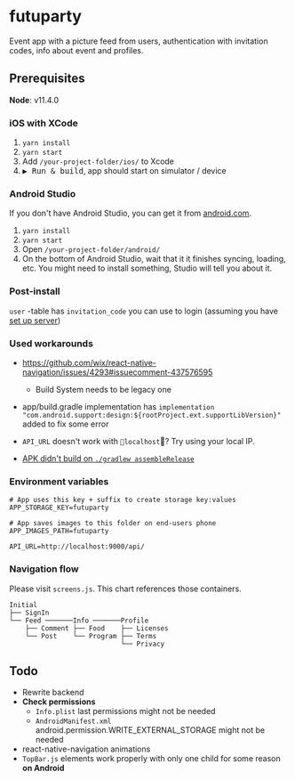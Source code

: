 # futuparty

Event app with a picture feed from users, authentication with invitation codes, info about event and profiles.

## Prerequisites

**Node**: v11.4.0

### iOS with XCode

1. `yarn install`
2. `yarn start`
3. Add `/your-project-folder/ios/` to Xcode
4. <kbd>▶ Run & build</kbd>, app should start on simulator / device

### Android Studio

If you don't have Android Studio, you can get it from [android.com](https://developer.android.com/studio/).

1. `yarn install`
2. `yarn start`
3. Open `/your-project-folder/android/`
4. On the bottom of Android Studio, wait that it it finishes syncing, loading, etc. You might need to install something, Studio will tell you about it.

### Post-install

`user` -table has `invitation_code` you can use to login (assuming you have [set up server](https://github.com/futurice/event-app-backend/tree/futuparty18))

### Used workarounds

- https://github.com/wix/react-native-navigation/issues/4293#issuecomment-437576595

  - Build System needs to be legacy one

- app/build.gradle implementation has `implementation "com.android.support:design:${rootProject.ext.supportLibVersion}"` added to fix some error

- `API_URL` doesn't work with `localhost`? Try using your local IP.

- [APK didn't build on `./gradlew assembleRelease`](https://github.com/wix/react-native-navigation/issues/3388#issuecomment-399071604)

### Environment variables

```
# App uses this key + suffix to create storage key:values
APP_STORAGE_KEY=futuparty

# App saves images to this folder on end-users phone
APP_IMAGES_PATH=futuparty

API_URL=http://localhost:9000/api/
```

### Navigation flow

Please visit `screens.js`. This chart references those containers.

```
Initial
├── SignIn
└── Feed ───────Info ───────Profile
    ├── Comment ├── Food    ├── Licenses
    └── Post    └── Program ├── Terms
                            └── Privacy
```

## Todo

- Rewrite backend
- **Check permissions**
  - `Info.plist` last permissions might not be needed
  - `AndroidManifest.xml` android.permission.WRITE_EXTERNAL_STORAGE might not be needed
- react-native-navigation animations
- `TopBar.js` elements work properly with only one child for some reason **on Android**

